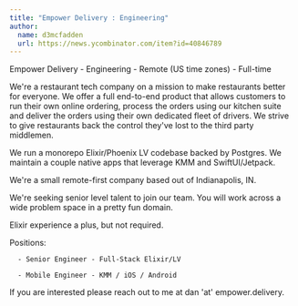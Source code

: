 ```yaml
---
title: "Empower Delivery : Engineering"
author:
  name: d3mcfadden
  url: https://news.ycombinator.com/item?id=40846789
---
```

Empower Delivery - Engineering - Remote (US time zones) - Full-time

We&#x27;re a restaurant tech company on a mission to make restaurants better for everyone. We offer a full end-to-end product that allows customers to run their own online ordering, process the orders using our kitchen suite and deliver the orders using their own dedicated fleet of drivers. We strive to give restaurants back the control they&#x27;ve lost to the third party middlemen.

We run a monorepo Elixir&#x2F;Phoenix LV codebase backed by Postgres. We maintain a couple native apps that leverage KMM and SwiftUI&#x2F;Jetpack.

We&#x27;re a small remote-first company based out of Indianapolis, IN.

We&#x27;re seeking senior level talent to join our team. You will work across a wide problem space in a pretty fun domain.

Elixir experience a plus, but not required.

Positions:

<pre><code>  - Senior Engineer - Full-Stack Elixir&#x2F;LV
  
  - Mobile Engineer - KMM &#x2F; iOS &#x2F; Android
</code></pre>
If you are interested please reach out to me at dan &#x27;at&#x27; empower.delivery.

